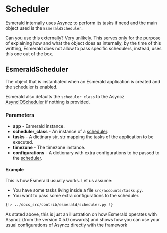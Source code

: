 # Scheduler

Esmerald internally uses Asyncz to perform its tasks if need and the main object used is the
`EsmeraldScheduler`.

Can you use this externally? Very unlikely. This serves only for the purpose of explaining how
and what the object does as internally, by the time of this writting, Esmerald does not allow
to pass specific schedulers, instead, uses this one out of the box.

## EsmeraldScheduler

The object that is instantiated when an Esmerald application is created and the scheduler is
enabled.

Esmerald also defaults the `scheduler_class` to the
Asyncz [AsyncIOScheduler](../../schedulers.md#asyncioscheduler) if nothing is provided.

### Parameters

* **app** - Esmerald instance.
* **scheduler_class** - An instance of a [scheduler](../../schedulers.md).
* **tasks** - A dictinary str, str mapping the tasks of the application to be executed.
* **timezone** - The timezone instance.
* **configurations** - A dictionary with extra configurations to be passed to the
[scheduler](../../schedulers.md).

#### Example

This is how Esmerald usually works. Let us assume:

* You have some tasks living inside a file `src/accounts/tasks.py`.
* You want to pass some extra configurations to the scheduler.

```python hl_lines="42-48"
{!> ../docs_src/contrib/esmerald/scheduler.py !}
```

As stated above, this is just an illustration on how Esmerald operates with Asyncz
(from the version 0.5.0 onwards) and shows how you can use your usual configurations of Asyncz
directly with the framework
